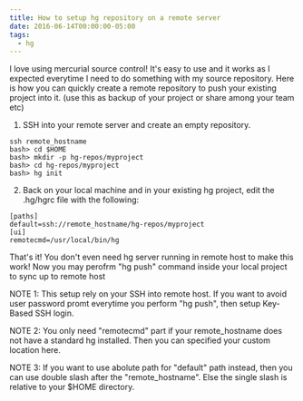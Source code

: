 ```yaml
---
title: How to setup hg repository on a remote server
date: 2016-06-14T00:00:00-05:00
tags:
  - hg
---
```

I love using mercurial source control! It's easy to use and it works as I expected everytime I need to do something with my source repository. Here is how you can quickly create a remote repository to push your existing project into it. (use this as backup of your project or share among your team etc)

1. SSH into your remote server and create an empty repository.
```
ssh remote_hostname
bash> cd $HOME 
bash> mkdir -p hg-repos/myproject
bash> cd hg-repos/myproject
bash> hg init
```
2. Back on your local machine and in your existing hg project, edit the .hg/hgrc file with the following:
```
[paths]
default=ssh://remote_hostname/hg-repos/myproject
[ui]
remotecmd=/usr/local/bin/hg
```
That's it! You don't even need hg server running in remote host to make this work! Now you may perofrm "hg push" command inside your local project to sync up to remote host 

NOTE 1: This setup rely on your SSH into remote host. If you want to avoid user password promt everytime you perform "hg push", then setup Key-Based SSH login.

NOTE 2: You only need "remotecmd" part if your remote_hostname does not have a standard hg installed. Then you can specified your custom location here.

NOTE 3: If you want to use abolute path for "default" path instead, then you can use double slash after the "remote_hostname". Else the single slash is relative to your $HOME directory.
